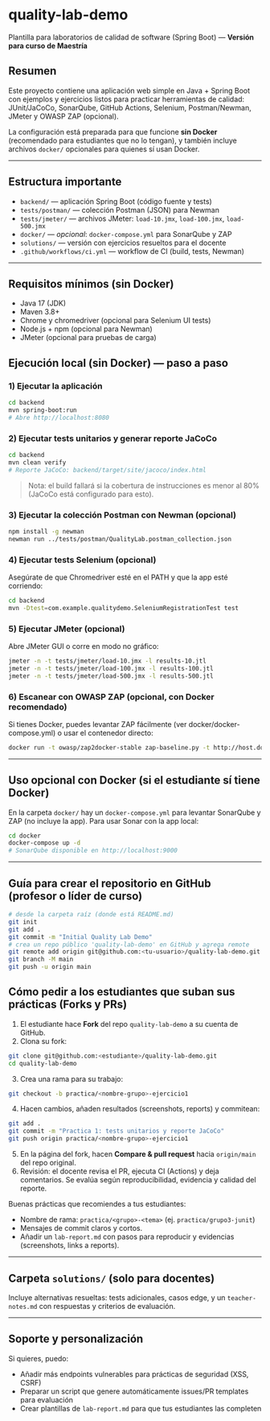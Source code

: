 # quality-lab-demo

Plantilla para laboratorios de calidad de software (Spring Boot) — **Versión para curso de Maestría**

## Resumen
Este proyecto contiene una aplicación web simple en Java + Spring Boot con ejemplos y ejercicios listos para practicar herramientas de calidad: JUnit/JaCoCo, SonarQube, GitHub Actions, Selenium, Postman/Newman, JMeter y OWASP ZAP (opcional).

La configuración está preparada para que funcione **sin Docker** (recomendado para estudiantes que no lo tengan), y también incluye archivos `docker/` opcionales para quienes sí usan Docker.

---

## Estructura importante
- `backend/` — aplicación Spring Boot (código fuente y tests)
- `tests/postman/` — colección Postman (JSON) para Newman
- `tests/jmeter/` — archivos JMeter: `load-10.jmx`, `load-100.jmx`, `load-500.jmx`
- `docker/` — *opcional*: `docker-compose.yml` para SonarQube y ZAP
- `solutions/` — versión con ejercicios resueltos para el docente
- `.github/workflows/ci.yml` — workflow de CI (build, tests, Newman)

---

## Requisitos mínimos (sin Docker)
- Java 17 (JDK)
- Maven 3.8+
- Chrome y chromedriver (opcional para Selenium UI tests)
- Node.js + npm (opcional para Newman)
- JMeter (opcional para pruebas de carga)

## Ejecución local (sin Docker) — paso a paso

### 1) Ejecutar la aplicación
```bash
cd backend
mvn spring-boot:run
# Abre http://localhost:8080
```

### 2) Ejecutar tests unitarios y generar reporte JaCoCo
```bash
cd backend
mvn clean verify
# Reporte JaCoCo: backend/target/site/jacoco/index.html
```
> Nota: el build fallará si la cobertura de instrucciones es menor al 80% (JaCoCo está configurado para esto).

### 3) Ejecutar la colección Postman con Newman (opcional)
```bash
npm install -g newman
newman run ../tests/postman/QualityLab.postman_collection.json
```

### 4) Ejecutar tests Selenium (opcional)
Asegúrate de que Chromedriver esté en el PATH y que la app esté corriendo:
```bash
cd backend
mvn -Dtest=com.example.qualitydemo.SeleniumRegistrationTest test
```

### 5) Ejecutar JMeter (opcional)
Abre JMeter GUI o corre en modo no gráfico:
```bash
jmeter -n -t tests/jmeter/load-10.jmx -l results-10.jtl
jmeter -n -t tests/jmeter/load-100.jmx -l results-100.jtl
jmeter -n -t tests/jmeter/load-500.jmx -l results-500.jtl
```

### 6) Escanear con OWASP ZAP (opcional, con Docker recomendado)
Si tienes Docker, puedes levantar ZAP fácilmente (ver docker/docker-compose.yml) o usar el contenedor directo:
```bash
docker run -t owasp/zap2docker-stable zap-baseline.py -t http://host.docker.internal:8080 -r zap-report.html
```

---

## Uso opcional con Docker (si el estudiante sí tiene Docker)
En la carpeta `docker/` hay un `docker-compose.yml` para levantar SonarQube y ZAP (no incluye la app). Para usar Sonar con la app local:
```bash
cd docker
docker-compose up -d
# SonarQube disponible en http://localhost:9000
```

---

## Guía para crear el repositorio en GitHub (profesor o líder de curso)
```bash
# desde la carpeta raíz (donde está README.md)
git init
git add .
git commit -m "Initial Quality Lab Demo"
# crea un repo público 'quality-lab-demo' en GitHub y agrega remote
git remote add origin git@github.com:<tu-usuario>/quality-lab-demo.git
git branch -M main
git push -u origin main
```

## Cómo pedir a los estudiantes que suban sus prácticas (Forks y PRs)
1. El estudiante hace **Fork** del repo `quality-lab-demo` a su cuenta de GitHub.  
2. Clona su fork:
```bash
git clone git@github.com:<estudiante>/quality-lab-demo.git
cd quality-lab-demo
```
3. Crea una rama para su trabajo:
```bash
git checkout -b practica/<nombre-grupo>-ejercicio1
```
4. Hacen cambios, añaden resultados (screenshots, reports) y commitean:
```bash
git add .
git commit -m "Practica 1: tests unitarios y reporte JaCoCo"
git push origin practica/<nombre-grupo>-ejercicio1
```
5. En la página del fork, hacen **Compare & pull request** hacia `origin/main` del repo original.
6. Revisión: el docente revisa el PR, ejecuta CI (Actions) y deja comentarios. Se evalúa según reproducibilidad, evidencia y calidad del reporte.

Buenas prácticas que recomiendes a tus estudiantes:
- Nombre de rama: `practica/<grupo>-<tema>` (ej. `practica/grupo3-junit`)
- Mensajes de commit claros y cortos.
- Añadir un `lab-report.md` con pasos para reproducir y evidencias (screenshots, links a reports).

---

## Carpeta `solutions/` (solo para docentes)
Incluye alternativas resueltas: tests adicionales, casos edge, y un `teacher-notes.md` con respuestas y criterios de evaluación.

---

## Soporte y personalización
Si quieres, puedo:
- Añadir más endpoints vulnerables para prácticas de seguridad (XSS, CSRF)
- Preparar un script que genere automáticamente issues/PR templates para evaluación
- Crear plantillas de `lab-report.md` para que tus estudiantes las completen

